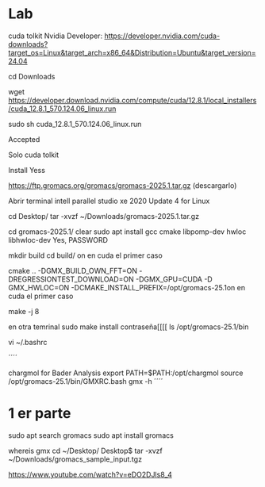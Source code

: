 # Lab

cuda tolkit Nvidia Developer:
https://developer.nvidia.com/cuda-downloads?target_os=Linux&target_arch=x86_64&Distribution=Ubuntu&target_version=24.04


cd Downloads

wget https://developer.download.nvidia.com/compute/cuda/12.8.1/local_installers/cuda_12.8.1_570.124.06_linux.run


sudo sh cuda_12.8.1_570.124.06_linux.run

Accepted

Solo cuda tolkit

 Install
Yess

https://ftp.gromacs.org/gromacs/gromacs-2025.1.tar.gz (descargarlo)

Abrir terminal intell parallel studio xe 2020 Update 4 for Linux


cd Desktop/
tar -xvzf ~/Downloads/gromacs-2025.1.tar.gz

cd gromacs-2025.1/
clear
sudo apt install gcc cmake libpomp-dev hwloc libhwloc-dev
Yes, PASSWORD

mkdir build
cd build/
on en cuda  el primer caso

cmake .. -DGMX_BUILD_OWN_FFT=ON -DREGRESSIONTEST_DOWNLOAD=ON -DGMX_GPU=CUDA -D GMX_HWLOC=ON -DCMAKE_INSTALL_PREFIX=/opt/gromacs-25.1on en cuda  el primer caso

make -j 8

en otra temrinal
sudo make install 
contraseña[[[[
ls /opt/gromacs-25.1/bin

vi ~/.bashrc


´´´´

chargmol for Bader Analysis
export PATH=$PATH:/opt/chargmol
source /opt/gromacs-25.1/bin/GMXRC.bash
gmx -h
´´´´

 # 1 er parte
sudo apt search gromacs
sudo apt install gromacs

whereis gmx
cd ~/Desktop/ 
Desktop$ tar -xvzf ~/Downloads/gromacs_sample_input.tgz


https://www.youtube.com/watch?v=eDO2DJls8_4
